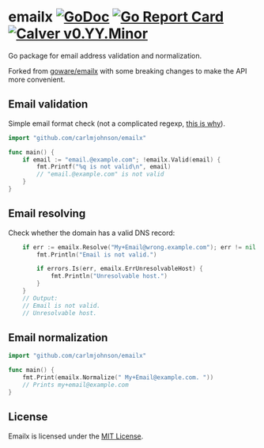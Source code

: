 # emailx [![GoDoc](https://godoc.org/github.com/carlmjohnson/emailx?status.svg)](https://godoc.org/github.com/carlmjohnson/emailx) [![Go Report Card](https://goreportcard.com/badge/github.com/carlmjohnson/emailx)](https://goreportcard.com/report/github.com/carlmjohnson/emailx) [![Calver v0.YY.Minor](https://img.shields.io/badge/calver-v0.YY.Minor-22bfda.svg)](https://calver.org)

Go package for email address validation and normalization.

Forked from [goware/emailx](https://github.com/goware/emailx) with some breaking changes to make the API more convenient.

## Email validation

Simple email format check (not a complicated regexp, [this is why](http://davidcel.is/posts/stop-validating-email-addresses-with-regex/)).

```go
import "github.com/carlmjohnson/emailx"

func main() {
    if email := "email.@example.com"; !emailx.Valid(email) {
        fmt.Printf("%q is not valid\n", email)
        // "email.@example.com" is not valid
    }
}
```

## Email resolving

Check whether the domain has a valid DNS record:

```go
    if err := emailx.Resolve("My+Email@wrong.example.com"); err != nil {
        fmt.Println("Email is not valid.")

        if errors.Is(err, emailx.ErrUnresolvableHost) {
            fmt.Println("Unresolvable host.")
        }
    }
    // Output:
    // Email is not valid.
    // Unresolvable host.
```

## Email normalization

```go
import "github.com/carlmjohnson/emailx"

func main() {
    fmt.Print(emailx.Normalize(" My+Email@example.com. "))
    // Prints my+email@example.com
}
```

## License
Emailx is licensed under the [MIT License](./LICENSE).
